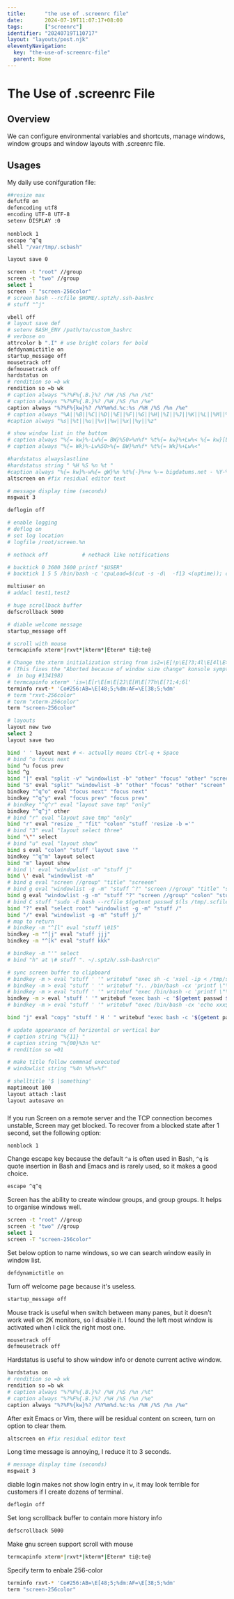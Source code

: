 ```yaml
---
title:      "the use of .screenrc file"
date:       2024-07-19T11:07:17+08:00
tags:       ["screenrc"]
identifier: "20240719T110717"
layout: "layouts/post.njk"
eleventyNavigation:
  key: "the-use-of-screenrc-file"
  parent: Home    
---
```


# The Use of .screenrc File

## Overview 

We can configure environmental variables and shortcuts, manage windows, window groups and window layouts with .screenrc file.

## Usages

My daily use conifguration file:

``` sh
##resize max
defutf8 on
defencoding utf8
encoding UTF-8 UTF-8
setenv DISPLAY :0
    
nonblock 1
escape ^q^q
shell "/var/tmp/.scbash"

layout save 0

screen -t "root" //group
screen -t "two" //group
select 1
screen -T "screen-256color"
# screen bash --rcfile $HOME/.sptzh/.ssh-bashrc
# stuff "^j"

vbell off
# layout save def
# setenv BASH_ENV /path/to/custom_bashrc
# verbose on
attrcolor b ".I" # use bright colors for bold
defdynamictitle on
startup_message off
mousetrack off
defmousetrack off
hardstatus on
# rendition so =b wk
rendition so =b wk
# caption always "%?%F%{.B.}%? /%H /%S /%n /%t"
# caption always "%?%F%{.B.}%? /%H /%S /%n /%e"
caption always "%?%F%{kw}%? /%Y%m%d.%c:%s /%H /%S /%n /%e"
# caption always "%A||%B||%C||%D||%E||%F||%G||%H||%I||%J||%K||%L||%M||%N||%O||%P||%Q||%R||%S||%T||%U||%V||%W||%X||%Y||%Z||%a||%b||%c||%d||%e||%f||%g||%h||%i||%j||%k||%l||%m||%n||%o||%p||%q||%r||%s||%t||%u||%v||%w||%x||%y||%z"
#caption always "%s||%t||%u||%v||%w||%x||%y||%z"

# show window list in the buttom
# caption always "%{= kw}%-Lw%{= BW}%50>%n%f* %t%{= kw}%+Lw%< %{= kw}[Load:%{= Y}%D%{= kw}]%{= BW}%=%{= kw}%h/%H"
# caption always "%{= Wk}%-Lw%50>%{= BW}%n%f* %t%{= Wk}%+Lw%<"    

#hardstatus alwayslastline
#hardstatus string " %H %S %n %t "
#caption always "%{= kw}%-w%{= gW}%n %t%{-}%+w %-= bigdatums.net - %Y-%m-%d %C:%s"
altscreen on #fix residual editor text

# message display time (seconds)
msgwait 3

deflogin off

# enable logging
# deflog on
# set log location
# logfile /root/screen.%n		

# nethack off			# nethack like notifications

# backtick 0 3600 3600 printf "$USER"
# backtick 1 5 5 /bin/bash -c 'cpuLoad=$(cut -s -d\  -f13 <(uptime)); cpuLoad=${cpuLoad:0:-1}; memLoad=...; echo "CPU load ${cpuLoad} Mem Load ${memLoad}" '

multiuser on 
# addacl test1,test2

# huge scrollback buffer
defscrollback 5000

# diable welcome message
startup_message off

# scroll with mouse
termcapinfo xterm*|rxvt*|kterm*|Eterm* ti@:te@

# Change the xterm initialization string from is2=\E[!p\E[?3;4l\E[4l\E>
# (This fixes the "Aborted because of window size change" konsole symptoms found
#  in bug #134198)
# termcapinfo xterm* 'is=\E[r\E[m\E[2J\E[H\E[?7h\E[?1;4;6l'
terminfo rxvt-* 'Co#256:AB=\E[48;5;%dm:AF=\E[38;5;%dm'
# term "rxvt-256color"
# term "xterm-256color"
term "screen-256color"

# layouts
layout new two
select 2
layout save two

bind ' ' layout next # <- actually means Ctrl-q + Space
# bind ^o focus next
bind ^u focus prev
bind ^g 
bind "|" eval "split -v" "windowlist -b" "other" "focus" "other" "screen"
bind "S" eval "split" "windowlist -b" "other" "focus" "other" "screen"
bindkey "^q^o" eval "focus next" "focus next"
bindkey "^q^y" eval "focus prev" "focus prev"
# bindkey "^q^r" eval "layout save tmp" "only"
bindkey "^q^j" other
# bind "r" eval "layout save tmp" "only"
bind "r" eval "resize _" "fit" "colon" "stuff 'resize -b ='"
# bind "3" eval "layout select three"
bind "\"" select
# bind "u" eval "layout show"
bind s eval "colon" "stuff 'layout save '"
bindkey "^q^m" layout select
bind "m" layout show
# bind \' eval "windowlist -m" "stuff j"
bind \' eval "windowlist -m"
# bind g eval "screen //group" "title" "screeen"
# bind g eval "windowlist -g -m" "stuff ^?" "screen //group" "title" "stuff ^u" 
bind g eval "windowlist -g -m" "stuff ^?" "screen //group" "colon" "stuff 'eval \"title \" \"screen\" \"only\" \"layout save '" "stuff ^b^b^b^b^b^b^b^b^b^b^b^b^b^b^b^b^b^b^b^b^b^b^b^b^b^b^b^b^b^b^b"
# bind C stuff "sudo -E bash --rcfile $(getent passwd $(ls /tmp/.scfile/) | cut -d: -f6)/.sptzh/.ssh-bashrc\n"
bind "?" eval "select root" "windowlist -g -m" "stuff /"
bind "/" eval "windowlist -g -m" "stuff j/"
# map to return
# bindkey -m "^[l" eval "stuff \015"
bindkey -m "^[j" eval "stuff jjj"
bindkey -m "^[k" eval "stuff kkk"

# bindkey -m "'" select
# bind "h" at \# stuff ". ~/.sptzh/.ssh-bashrc\n" 

# sync screen buffer to clipboard
# bindkey -m > eval "stuff ' '" writebuf "exec sh -c 'xsel -ip < /tmp/screen-exchange'"
# bindkey -m > eval "stuff ' '" writebuf "!.. /bin/bash -cx 'printf \"\\033]52;c;\$(printf \"Hello, world\" | base64)\\a\"' | less"
# bindkey -m > eval "stuff ' '" writebuf "exec /bin/bash -c 'printf \"\\033P\\033]52;c;\$(cat /tmp/screen-exchange)\\a\\033\\\\\\\\\"'"
bindkey -m > eval "stuff ' '" writebuf "exec bash -c '$(getent passwd $(cat /var/tmp/.scuser) | cut -d: -f6)/.sptzh/osc52.sh < /tmp/screen-exchange'"
# bindkey -m > eval "stuff ' '" writebuf "exec /bin/bash -cx 'echo xxx$SHELL xx $TERM'"

bind "j" eval "copy" "stuff ' H ' " writebuf "exec bash -c '$(getent passwd $(cat /var/tmp/.scuser) | cut -d: -f6)/.sptzh/osc52.sh < /tmp/screen-exchange'"

# update appearance of horizental or vertical bar
# caption string "%{11} "
# caption string "%{00}%3n %t"
# rendition so =01

# make title follow commnad executed
# windowlist string "%4n %h%=%f"

# shelltitle '$ |something'
maptimeout 100
layout attach :last
layout autosave on

```

### 

If you run Screen on a remote server and the TCP connection becomes unstable, Screen may get blocked. To recover from a blocked state after 1 second, set the following option:
```sh
nonblock 1
```

Change escape key because the default `^a` is often used in Bash, `^q` is quote insertion in Bash and Emacs and is rarely used, so it makes a good choice.
``` sh
escape ^q^q
```

Screen has the ability to create window groups, and group groups. It helps to organise windows well.
```sh
screen -t "root" //group
screen -t "two" //group
select 1
screen -T "screen-256color"
```

Set below option to name windows, so we can search window easily in window list.
```sh
defdynamictitle on
```

Turn off welcome page because it's useless.
```sh
startup_message off
```

Mouse track is useful when switch between many panes, but it doesn't work well on 2K monitors, so I disable it. I found the left most window is activated when I click the right most one.
```sh
mousetrack off
defmousetrack off
```

Hardstatus is useful to show window info or denote current active window.
```sh
hardstatus on
# rendition so =b wk
rendition so =b wk
# caption always "%?%F%{.B.}%? /%H /%S /%n /%t"
# caption always "%?%F%{.B.}%? /%H /%S /%n /%e"
caption always "%?%F%{kw}%? /%Y%m%d.%c:%s /%H /%S /%n /%e"
```

After exit Emacs or Vim, there will be residual content on screen, turn on option to clear them.
```sh
altscreen on #fix residual editor text
```

Long time message is annoying, I reduce it to 3 seconds.
```sh
# message display time (seconds)
msgwait 3
```

diable login makes not show login entry in `w`, it may look terrible for customers if I create dozens of terminal.
```sh
deflogin off
```

Set long scrollback buffer to contain more history info
```sh
defscrollback 5000
```

Make gnu screen support scroll with mouse
```sh
termcapinfo xterm*|rxvt*|kterm*|Eterm* ti@:te@
```

Specify term to enbale 256-color
```sh
terminfo rxvt-* 'Co#256:AB=\E[48;5;%dm:AF=\E[38;5;%dm'
term "screen-256color"
```

